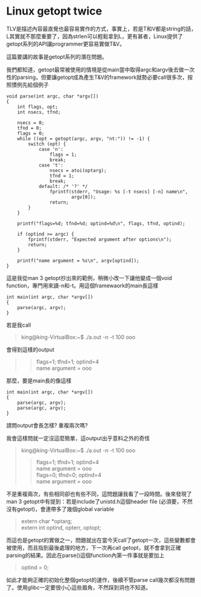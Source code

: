 # Linux getopt twice

TLV是描述內容最直覺也最容易實作的方式，事實上，若是T和V都是string的話，L其實就不那麼重要了，因為strlen可以輕鬆拿到L，更有甚者，Linux提供了getopt系列的API讓programmer更容易實做T&V。
 
這篇要講的故事是getopt系列的潛在問題。
 
我們都知道，getopt最常被使用的情境是從main當中取得argc和argv後去做一次性的parsing，但要讓getopt成為產生T&V的framework就勢必要call很多次，按照慣例先給個例子
```
void parse(int argc, char *argv[])
{
    int flags, opt;
    int nsecs, tfnd;

    nsecs = 0;
    tfnd = 0;
    flags = 0;
    while ((opt = getopt(argc, argv, "nt:")) != -1) {
        switch (opt) {
            case 'n':
                flags = 1;
                break;
            case 't':
                nsecs = atoi(optarg);
                tfnd = 1;
                break;
            default: /* '?' */
                fprintf(stderr, "Usage: %s [-t nsecs] [-n] name\n",
                        argv[0]);
                return;
        }
    }

    printf("flags=%d; tfnd=%d; optind=%d\n", flags, tfnd, optind);

    if (optind >= argc) {
        fprintf(stderr, "Expected argument after options\n");
        return;
    }

    printf("name argument = %s\n", argv[optind]);
}
```
這是我從man 3 getopt抄出來的範例，稍微小改一下讓他變成一個void function，專門用來讀-n和-t。用這個framewaork的main長這樣
```
int main(int argc, char *argv[])
{       
    parse(argc, argv);
}
```
若是我call
> king@king-VirtualBox:~$ ./a.out -n -t 100 ooo

會得到這樣的output
> > flags=1; tfnd=1; optind=4    
> > name argument = ooo

那麼，要是main長的像這樣
```
int main(int argc, char *argv[])
{       
    parse(argc, argv);
    parse(argc, argv);
}
```
請問output會長怎樣? 重複兩次嗎?
 
我會這樣問就一定沒這麼簡單，這output出乎意料之外的奇怪
> king@king-VirtualBox:~$ ./a.out -n -t 100 ooo   
> > flags=1; tfnd=1; optind=4   
> > name argument = ooo   
> > flags=0; tfnd=0; optind=4    
> > name argument = ooo   
 
不是重複兩次，有些相同卻也有些不同，這問題讓我看了一段時間。後來發現了man 3 getopt中有提到：若是include了unistd.h這個header file (必須要，不然沒有getopt)，會連帶多了幾個global variable
 
> extern char *optarg;          
> extern int optind, opterr, optopt;
 
而這也是getopt的實做之一，問題就出在當今天call了getopt一次，這些變數都會被使用，而且指到最後處理的地方，下一次再call getopt，就不會拿到正確parsing的結果。因此在parse()這個function內第一件事就是要加上
 
> optind = 0;
 
如此才能夠正確的初始化整個getopt的運作，後續不管parse call幾次都沒有問題了。使用glibc一定要很小心這些眉角，不然踩到洞也不知道。
 
